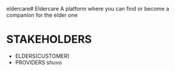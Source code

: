 eldercare# Eldercare
A platform where you can find or become a companion for the elder one

# STAKEHOLDERS
- ELDERS(CUSTOMER)
- PROVIDERS
shuvo

